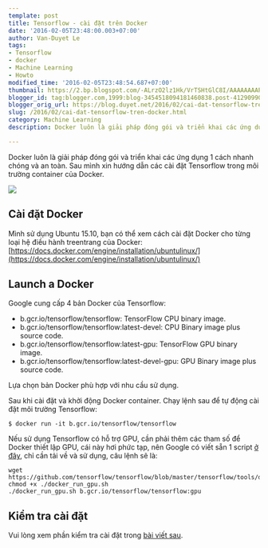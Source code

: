 ```yaml
---
template: post
title: Tensorflow - cài đặt trên Docker
date: '2016-02-05T23:48:00.003+07:00'
author: Van-Duyet Le
tags:
- Tensorflow
- docker
- Machine Learning
- Howto
modified_time: '2016-02-05T23:48:54.687+07:00'
thumbnail: https://2.bp.blogspot.com/-ALrzO2lz1Hk/VrTSHtGlC8I/AAAAAAAAPHE/ZFPNvhh_PPA/s1600/CYJ-8P4WkAQtAqp.png
blogger_id: tag:blogger.com,1999:blog-3454518094181460838.post-4129099079213361357
blogger_orig_url: https://blog.duyet.net/2016/02/cai-dat-tensorflow-tren-docker.html
slug: /2016/02/cai-dat-tensorflow-tren-docker.html
category: Machine Learning
description: Docker luôn là giải pháp đóng gói và triển khai các ứng dụng 1 cách nhanh chóng và an toàn. Sau mình xin hướng dẫn các cài đặt Tensorflow trong môi trường container của Docker.

---
```


Docker luôn là giải pháp đóng gói và triển khai các ứng dụng 1 cách nhanh chóng và an toàn. Sau mình xin hướng dẫn các cài đặt Tensorflow trong môi trường container của Docker.

![](https://2.bp.blogspot.com/-ALrzO2lz1Hk/VrTSHtGlC8I/AAAAAAAAPHE/ZFPNvhh_PPA/s400/CYJ-8P4WkAQtAqp.png)

## Cài đặt Docker  ##
Mình sử dụng Ubuntu 15.10, bạn có thể xem cách cài đặt Docker cho từng loại hệ điều hành treentrang của Docker: [https://docs.docker.com/engine/installation/ubuntulinux/](https://docs.docker.com/engine/installation/ubuntulinux/)

## Launch a Docker ##
Google cung cấp 4 bản Docker của Tensorflow:

- b.gcr.io/tensorflow/tensorflow: TensorFlow CPU binary image.
- b.gcr.io/tensorflow/tensorflow:latest-devel: CPU Binary image plus source code.
- b.gcr.io/tensorflow/tensorflow:latest-gpu: TensorFlow GPU binary image.
- b.gcr.io/tensorflow/tensorflow:latest-devel-gpu: GPU Binary image plus source code. 

Lựa chọn bản Docker phù hợp với nhu cầu sử dụng.

Sau khi cài đặt và khởi động Docker container. Chạy lệnh sau để tự động cài đặt môi trường Tensorflow:

```
$ docker run -it b.gcr.io/tensorflow/tensorflow
```

Nếu sử dụng Tensorflow có hỗ trợ GPU, cần phải thêm các tham số để Docker thiết lập GPU, cái này hơi phức tạp, nên Google có viết sẵn 1 script [ở đây](https://github.com/tensorflow/tensorflow/blob/master/tensorflow/tools/docker/docker_run_gpu.sh), chỉ cần tải về và sử dụng, câu lệnh sẽ là:

```
wget https://github.com/tensorflow/tensorflow/blob/master/tensorflow/tools/docker/docker_run_gpu.sh
chmod +x ./docker_run_gpu.sh
./docker_run_gpu.sh b.gcr.io/tensorflow/tensorflow:gpu
```

## Kiểm tra cài đặt ##
Vui lòng xem phần kiểm tra cài đặt trong [bài viết sau](https://blog.duyet.net/2016/02/tensorflow-huong-dan-cai-at-tren-ubuntu.html).
